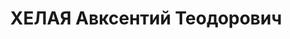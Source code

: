 ---
title: ХЕЛАЯ Авксентий Теодорович
description: "Род. в 1893, Мартвильский (Гегечкорский) район, с. Инчхури, грузин.\
  \ Род занятий: до ареста зам. нач. сл. связи - ЗКВ. ж.д. \n  Осужден Тройкой при\
  \ НКВД ГССР 04.12.1937. Мера наказания: расстрел с конфискацией личного имущества.\
  \ Дата расстрела: 11.12.1937"
---
